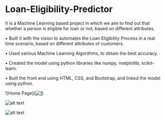 # Loan-Eligibility-Predictor
It is a Machine Learning based project in which we aim to find out that whether a person is eligible for loan or not, based on different attributes.

• Built it with the vision to automates the Loan Eligibility Process in a real
time scenario, based on different attributes of customers.

• Used various Machine Learning Algorithms, to obtain the best accuracy.

• Created the model using python libraries like numpy, matplotlib,
scikit-learn.

• Built the front end using HTML, CSS, and Bootstrap, and linked the
model using python.

![Home Page](<a href="https://ibb.co/KDySv3L"><img src="https://i.ibb.co/0KJvbdF/1.png" alt="1" border="0"></a>)

![alt text](http://url/to/img.png)

![alt text](http://url/to/img.png)
